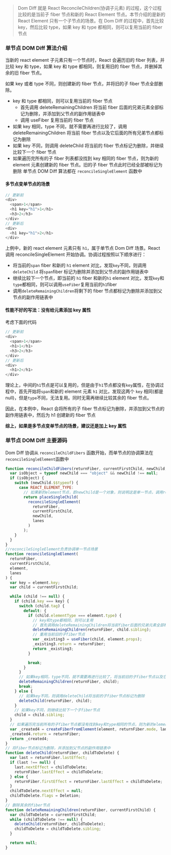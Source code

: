 > Dom Diff 就是 React ReconcileChildren(协调子元素) 的过程，这个过程比较的是当前子 fiber 节点和新的 React Element 节点。本节介绍的是新的 React Element 只有一个子节点的场景。在 Dom Diff 的过程中，首先比较 key，然后比较 type，如果 key 和 type 都相同，则可以复用当前的 fiber 节点

### 单节点 DOM Diff 算法介绍

当新的 react element 子元素只有一个节点时，React 会遍历旧的 fiber 列表，并比较 key 和 type，如果 key 和 type 都相同，则复用旧的 fiber 节点，并删掉其余的旧 fiber 节点。

如果 key 或者 type 不同，则创建新的 fiber 节点，并将旧的子 fiber 节点全部删除。

- key 和 type 都相同，则可以复用当前的 fiber 节点
  - 首先调用 deleteRemainingChildren 将当前 fiber 后面的兄弟元素全部标记为删除，并添加到父节点的副作用链表中
  - 调用 useFiber 复用当前的 fiber 节点
- 如果 key 相同，type 不同，就不需要再进行比较了，调用 deleteRemainingChildren 将当前 fiber 节点以及它后面的所有兄弟节点都标记为删除
- 如果 key 不同，则调用 deleteChild 将当前的 fiber 节点标记为删除，并继续比较下一个 fiber 节点
- 如果遍历完所有的子 fiber 列表都没找到 key 相同的 fiber 节点，则为新的 element 元素创建新的 fiber 节点。旧的子 fiber 节点此时已经全部被标记为删除
  单节点 DOM Diff 算法都在 `reconcileSingleElement` 函数中

#### 多节点变单节点的场景

```js
// 更新前
<div>
  <span>1</span>
  <h1 key="h1">1</h1>
  <h3>2</h3>
</div>
// 更新后
<div>
  <h1 key="h1">2</h1>
</div>
```

上例中，新的 react element 元素只有 `h1`，属于单节点 Dom Diff 场景。React 调用 reconcileSingleElement 开始协调。协调过程按照以下顺序进行：

- 将当前的`span` fiber 和新的 `h1` element 对比，发现`key`不同，则调用 `deleteChild` 将`span`fiber 标记为删除并添加到父节点的副作用链表中
- 继续比较下一个节点，即当前的 `h1` fiber 和新的`h1` element 对比，发现`key`和`type`都相同，则可以调用`useFiber`复用当前的`h1`fiber
- 调用`deleteRemainingChildren`将剩下的 fiber 节点都标记为删除并添加到父节点的副作用链表中

#### 性能不好的写法：没有给元素添加 key 属性

考虑下面的代码

```js
// 更新前
<div>
  <span>1</span>
  <h1>1</h1>
  <h3>2</h3>
</div>
// 更新后
<div>
  <h1>2</h1>
</div>
```

理论上，中间的`h1`节点是可以复用的，但是由于`h1`节点都没有`key`属性，在协调过程中，首先开始将`span`和新的 element 元素 `h1` 对比，发现这两个 `key` 相同(都是 null)，但是`type`不同，无法复用。同时无需再继续比较其余的 fiber 节点。

因此，在本例中，React 会将所有的子 fiber 节点标记为删除，并添加到父节点的副作用链表中，然后为 h1 创建新的 fiber 节点

**综上，如果是多节点变单节点的场景，建议还是加上 key 属性**

### 单节点 DOM Diff 主要源码

Dom Diff 协调从 `reconcileChildFibers` 函数开始，而单节点的协调算法在`reconcileSingleElement`函数中

```js
function reconcileChildFibers(returnFiber, currentFirstChild, newChild, lanes) {
  var isObject = typeof newChild === "object" && newChild !== null;
  if (isObject) {
    switch (newChild.$$typeof) {
      case REACT_ELEMENT_TYPE:
        // 如果新的element节点，即newChild是一个对象，则说明这是单一节点，调用reconcileSingleElement进行协调
        return placeSingleChild(
          reconcileSingleElement(
            returnFiber,
            currentFirstChild,
            newChild,
            lanes
          )
        );
    }
  }
}
//reconcileSingleElement负责协调单一节点场景
function reconcileSingleElement(
  returnFiber,
  currentFirstChild,
  element,
  lanes
) {
  var key = element.key;
  var child = currentFirstChild;

  while (child !== null) {
    if (child.key === key) {
      switch (child.tag) {
        default: {
          if (child.elementType === element.type) {
            // key和type都相同，则可以复用
            // 首先调用deleteRemainingChildren将当前fiber后面的兄弟元素全部标记为删除
            deleteRemainingChildren(returnFiber, child.sibling);
            // 重用当前旧的子fiber节点
            var _existing3 = useFiber(child, element.props);
            _existing3.return = returnFiber;
            return _existing3;
          }

          break;
        }
      }
      // 如果key相同，type不同，就不需要再进行比较了，将当前旧的子fiber节点以及它后面的所有兄弟节点都标记为删除
      deleteRemainingChildren(returnFiber, child);
      break;
    } else {
      // 如果key不同，则调用deleteChild将当前的子fiber节点标记为删除
      deleteChild(returnFiber, child);
    }
    // 如果key不同，则继续比较下一个子fiber节点
    child = child.sibling;
  }
  // 如果遍历完当前所有的子fiber节点都没有找到key和type相同的节点，则为新的element元素创建新的fiber节点
  var _created4 = createFiberFromElement(element, returnFiber.mode, lanes);
  _created4.return = returnFiber;
  return _created4;
}
// 将fiber节点标记为删除，并添加到父节点的副作用链表中
function deleteChild(returnFiber, childToDelete) {
  var last = returnFiber.lastEffect;
  if (last !== null) {
    last.nextEffect = childToDelete;
    returnFiber.lastEffect = childToDelete;
  } else {
    returnFiber.firstEffect = returnFiber.lastEffect = childToDelete;
  }
  childToDelete.nextEffect = null;
  childToDelete.flags = Deletion;
}
// 删除其余的fiber节点
function deleteRemainingChildren(returnFiber, currentFirstChild) {
  var childToDelete = currentFirstChild;
  while (childToDelete !== null) {
    deleteChild(returnFiber, childToDelete);
    childToDelete = childToDelete.sibling;
  }

  return null;
}
```

